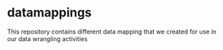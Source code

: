 # datamappings
This repository contains different data mapping that we created for use in our data wrangling activities
